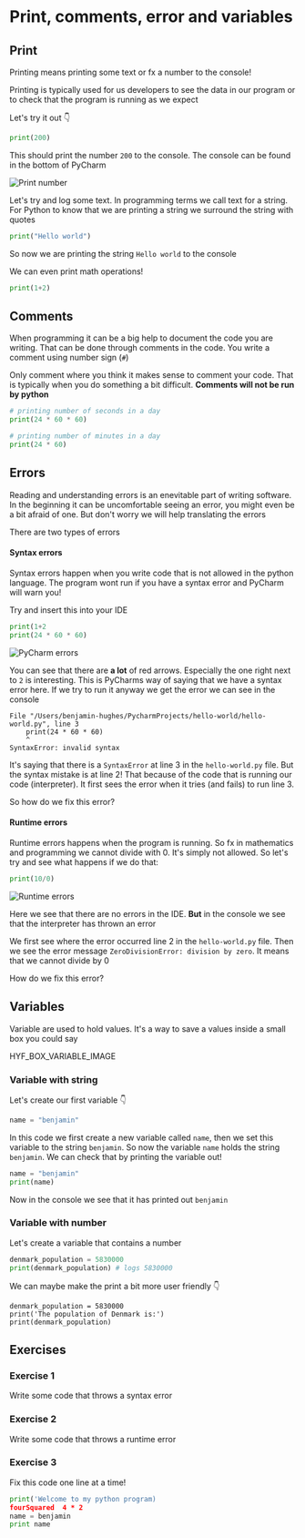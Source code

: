 # Print, comments, error and variables



## Print

Printing means printing some text or fx a number to the console!

Printing is typically used for us developers to see the data in our program or to check that the program is running as we expect

Let's try it out 👇

```python
print(200)
```

This should print the number `200` to the console. The console can be found in the bottom of PyCharm



![Print number](../assets/print-number.png)



Let's try and log some text. In programming terms we call text for a string. For Python to know that we are printing a string we surround the string with quotes

```python
print("Hello world")
```

So now we are printing the string `Hello world` to the console



We can even print math operations!

```python
print(1+2)
```



## Comments

When programming it can be a big help to document the code you are writing. That can be done through comments in the code. You write a comment using number sign (`#`)

Only comment where you think it makes sense to comment your code. That is typically when you do something a bit difficult. **Comments will not be run by python**

```python
# printing number of seconds in a day
print(24 * 60 * 60)

# printing number of minutes in a day
print(24 * 60)
```



## Errors

Reading and understanding errors is an enevitable part of writing software. In the beginning it can be uncomfortable seeing an error, you might even be a bit afraid of one. But don't worry we will help translating the errors

There are two types of errors

#### Syntax errors 

Syntax errors happen when you write code that is not allowed in the python language. The program wont run if you have a syntax error and PyCharm will warn you!

Try and insert this into your IDE

```python
print(1+2
print(24 * 60 * 60)
```



![PyCharm errors](../assets/pycharm-errors.png)

You can see that there are **a lot** of red arrows. Especially the one right next to `2` is interesting. This is PyCharms way of saying that we have a syntax error here. If we try to run it anyway we get the error we can see in the console

```
File "/Users/benjamin-hughes/PycharmProjects/hello-world/hello-world.py", line 3
    print(24 * 60 * 60)
    ^
SyntaxError: invalid syntax
```

It's saying that there is a `SyntaxError` at line 3 in the `hello-world.py` file. But the syntax mistake is at line 2! That because of the code that is running our code (interpreter). It first sees the error when it tries (and fails) to run line 3. 

So how do we fix this error?



#### Runtime errors

Runtime errors happens when the program is running. So fx in mathematics and programming we cannot divide with 0. It's simply not allowed. So let's try and see what happens if we do that:

```python
print(10/0)
```

![Runtime errors](../assets/runtime-errors.png)

Here we see that there are no errors in the IDE. **But** in the console we see that the interpreter has thrown an error

We first see where the error occurred line 2 in the `hello-world.py` file. Then we see the error message `ZeroDivisionError: division by zero`. It means that we cannot divide by 0

How do we fix this error?



## Variables

Variable are used to hold values. It's a way to save a values inside a small box you could say

HYF_BOX_VARIABLE_IMAGE



### Variable with string

Let's create our first variable 👇

```python
name = "benjamin"
```

In this code we first create a new variable called `name`, then we set this variable to the string `benjamin`. So now the variable `name` holds the string `benjamin`. We can check that by printing the variable out!

```python
name = "benjamin"
print(name)
```

Now in the console we see that it has printed out `benjamin`



### Variable with number

Let's create a variable that contains a number

```python
denmark_population = 5830000
print(denmark_population) # logs 5830000
```

 We can maybe make the print a bit more user friendly 👇

```
denmark_population = 5830000
print('The population of Denmark is:')
print(denmark_population)
```



## Exercises



### Exercise 1

Write some code that throws a syntax error



### Exercise 2

Write some code that throws a runtime error



### Exercise 3

Fix this code one line at a time!

```python
print('Welcome to my python program)
fourSquared  4 * 2
name = benjamin
print name
```




